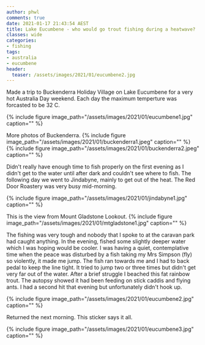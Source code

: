 ```yaml
---
author: phwl
comments: true
date: 2021-01-17 21:43:54 AEST
title: Lake Eucumbene - who would go trout fishing during a heatwave?
classes: wide
categories:
- fishing
tags:
- australia
- eucumbene
header:
  teaser: /assets/images/2021/01/eucumbene2.jpg
---
```


Made a trip to Buckenderra Holiday Village on Lake Eucumbene for a very hot Australia Day weekend. Each day the maximum temperture was forcasted to be 32 C.

{% include figure image_path="/assets/images/2021/01/eucumbene1.jpg" caption="" %}

<!-- more -->
More photos of Buckenderra.
{% include figure image_path="/assets/images/2021/01/buckenderra1.jpeg" caption="" %}
{% include figure image_path="/assets/images/2021/01/buckenderra2.jpeg" caption="" %}


Didn't really have enough time to fish properly on the first evening as I 
didn't get to the water until after dark and couldn't see where to fish.
The following day we went to Jindabyne, mainly to get out of the heat.
The Red Door Roastery was very busy mid-morning.

{% include figure image_path="/assets/images/2021/01/jindabyne1.jpg" caption="" %}

This is the view from Mount Gladstone Lookout.
{% include figure image_path="/assets/images/2021/01/mtgladstone1.jpg" caption="" %}

The fishing was very tough and nobody that I spoke to at the caravan
park had caught anything. In the evening, fished some slightly
deeper water which I was hoping would be cooler. I was having a
quiet, contemplative time when the peace was disturbed by a fish
taking my Mrs Simpson (fly) so violently, it made me jump. The fish ran
towards me and I had to back pedal to keep the line tight.  It
tried to jump two or three times but didn't get very far out of the
water.  After a brief struggle I beached this fat rainbow
trout. The autopsy showed it had been feeding on stick caddis and flying
ants. I had a second hit that evening but unfortunately didn't hook up. 

{% include figure image_path="/assets/images/2021/01/eucumbene2.jpg" caption="" %}


Returned the next morning. This sticker says it all.

{% include figure image_path="/assets/images/2021/01/eucumbene3.jpg" caption="" %}
